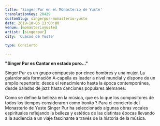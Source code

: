 ```yaml
---
title: 'Singer Pur en el Monasterio de Yuste'
translationKey: 20429
customSlug: singerpur-monasterio-yuste
date: 2019-10-06 13:00:00
venue: [monasterioyuste]
artist: [singerpur]
city: 'Cuacos de Yuste'

type: Concierto

---
```

<strong>"Singer Pur es Cantar en estado puro..." </strong>

Singer Pur es un grupo compuesto por cinco hombres y una mujer. La galardonada formación A-capella es leader a nivel mundial y dispone de un amplio repertorio: desde el renacimiento hasta la época contemporánea, desde baladas de jazz hasta canciones populares alemanes. 

Como se define la belleza en la música, que es lo que los compositores de todos los tiempos consideraron como bonito ? Para el concierto del Monasterio de Yuste Singer Pur ha seleccionado algunas obras vocales espirituales reflejando la belleza y estética de las distintas épocas llevando a la audiencia a un viaje fascinante a través de la historia de la música.

